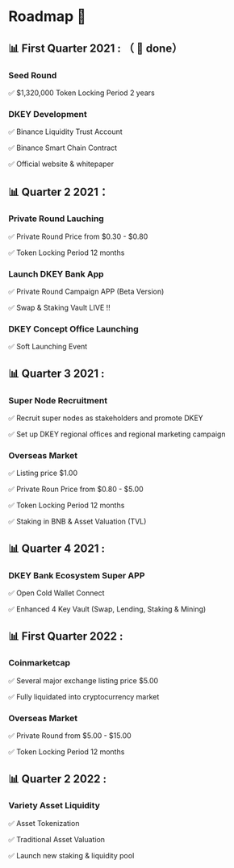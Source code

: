 # Roadmap 📝

##  📊 First Quarter 2021 : （ 💯 done）

### **Seed Round** 

✅ $1,320,000 Token Locking Period 2 years

###  **DKEY Development** 

✅ Binance Liquidity Trust Account 

✅ Binance Smart Chain Contract 

✅ Official website & whitepaper



## 📊 Quarter 2 2021：

### **Private Round Lauching** 

✅ Private Round Price from $0.30 - $0.80 

✅ Token Locking Period 12 months

### **Launch DKEY Bank App** 

✅ Private Round Campaign APP \(Beta Version\) 

✅ Swap & Staking Vault LIVE !!

###  **DKEY Concept Office Launching** 

✅ Soft Launching Event



## 📊 Quarter 3 2021 :

### **Super Node Recruitment** 

✅ Recruit super nodes as stakeholders and promote DKEY 

✅ Set up DKEY regional offices and regional marketing campaign

###  **Overseas Market** 

✅ Listing price $1.00 

✅ Private Roun Price from $0.80 - $5.00 

✅ Token Locking Period 12 months 

✅ Staking in BNB & Asset Valuation \(TVL\)



## 📊 Quarter 4 2021 :

### **DKEY Bank Ecosystem Super APP** 

✅ Open Cold Wallet Connect 

✅ Enhanced 4 Key Vault \(Swap, Lending, Staking & Mining\)



## 📊 First Quarter 2022 :

### **Coinmarketcap** 

✅ Several major exchange listing price $5.00 

✅ Fully liquidated into cryptocurrency market

### **Overseas Market** 

✅ Private Round from $5.00 - $15.00 

✅ Token Locking Period 12 months



## 📊 Quarter 2 2022 :

### **Variety Asset Liquidity** 

✅ Asset Tokenization 

✅ Traditional Asset Valuation 

✅ Launch new staking & liquidity pool

